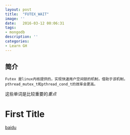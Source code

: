 ```yaml
---
layout: post
title:  "FUTEX_WAIT"
image: ''
date:   2016-03-12 00:06:31
tags:
- mongodb
description: ''
categories:
- Learn GH 
---
```



## 简介 ## 

    Futex 是linux内核提供的，实现快速用户空间锁的机制，借助于该机制，pthread_mutex_t和pthread_cond_t的效率会更高。
  这些单词是比较重要的*重点*
# First Title #
<a href="http://www.baidu.com">baidu</a>
